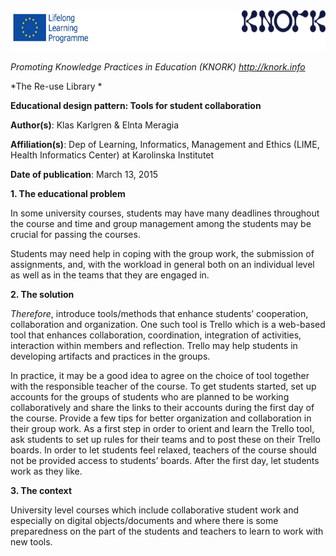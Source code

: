 <img src="images\a869f518652fc4aaa9eb74b5b608bc71377246a8/media/image01.png" width="624" height="65" />

*Promoting Knowledge Practices in Education (KNORK) http://knork.info*

*The Re-use Library *

**Educational design pattern: Tools for student collaboration**

**Author(s)**: Klas Karlgren & Elnta Meragia

**Affiliation(s)**: Dep of Learning, Informatics, Management and Ethics (LIME, Health Informatics Center) at Karolinska Institutet

**Date of publication**: March 13, 2015

**1. The educational problem**

In some university courses, students may have many deadlines throughout the course and time and group management among the students may be crucial for passing the courses.

Students may need help in coping with the group work, the submission of assignments, and, with the workload in general both on an individual level as well as in the teams that they are engaged in.

**2. The solution**

*Therefore*, introduce tools/methods that enhance students’ cooperation, collaboration and organization. One such tool is Trello which is a web-based tool that enhances collaboration, coordination, integration of activities, interaction within members and reflection. Trello may help students in developing artifacts and practices in the groups.

In practice, it may be a good idea to agree on the choice of tool together with the responsible teacher of the course. To get students started, set up accounts for the groups of students who are planned to be working collaboratively and share the links to their accounts during the first day of the course. Provide a few tips for better organization and collaboration in their group work. As a first step in order to orient and learn the Trello tool, ask students to set up rules for their teams and to post these on their Trello boards. In order to let students feel relaxed, teachers of the course should not be provided access to students’ boards. After the first day, let students work as they like.

**3. The context**

University level courses which include collaborative student work and especially on digital objects/documents and where there is some preparedness on the part of the students and teachers to learn to work with new tools.
